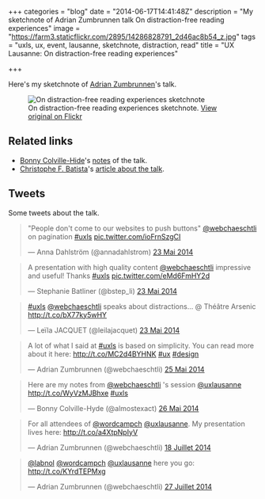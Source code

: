 +++
categories = "blog"
date = "2014-06-17T14:41:48Z"
description = "My sketchnote of Adrian Zumbrunnen talk On distraction-free reading experiences"
image = "https://farm3.staticflickr.com/2895/14286828791_2d46ac8b54_z.jpg"
tags = "uxls, ux, event, lausanne, sketchnote, distraction, read"
title = "UX Lausanne: On distraction-free reading experiences"

+++

Here's my sketchnote of [Adrian Zumbrunnen](https://twitter.com/webchaeschtli)'s talk.

<figure>
  <img src="https://farm3.staticflickr.com/2927/14466249233_9fef7dc1c4_z.jpg" alt="On distraction-free reading experiences sketchnote">
  <figcaption>
    On distraction-free reading experiences sketchnote. <a href="https://www.flickr.com/photos/alienlebarge/14466249233/">View original on Flickr</a>
  </figcaption>
</figure>

## Related links

- [Bonny Colville-Hide](https://twitter.com/almostexact)'s [notes](http://rockpooldigitalux.tumblr.com/post/86890042606/on-distraction-free-reading-experiences-adrian) of the talk.
- [Christophe F. Batista](https://twitter.com/obzilo)'s [article about the talk](http://enigmaprod.ch/good-to-know/on-distraction-free-reading-experiences/).

## Tweets

Some tweets about the talk.

<blockquote class="twitter-tweet" lang="fr"><p>&quot;People don&#39;t come to our websites to push buttons&quot; <a href="https://twitter.com/webchaeschtli">@webchaeschtli</a> on pagination <a href="https://twitter.com/hashtag/uxls?src=hash">#uxls</a> <a href="http://t.co/ioFrnSzgCI">pic.twitter.com/ioFrnSzgCI</a></p>&mdash; Anna Dahlström (@annadahlstrom) <a href="https://twitter.com/annadahlstrom/statuses/469815412126154753">23 Mai 2014</a></blockquote>
<script async src="//platform.twitter.com/widgets.js" charset="utf-8"></script>

<blockquote class="twitter-tweet" lang="fr"><p>A presentation with high quality content <a href="https://twitter.com/webchaeschtli">@webchaeschtli</a> impressive and useful! Thanks <a href="https://twitter.com/hashtag/uxls?src=hash">#uxls</a> <a href="http://t.co/eMd6FmHY2d">pic.twitter.com/eMd6FmHY2d</a></p>&mdash; Stephanie Batliner (@bstep_li) <a href="https://twitter.com/bstep_li/statuses/469821965617082369">23 Mai 2014</a></blockquote>
<script async src="//platform.twitter.com/widgets.js" charset="utf-8"></script>

<blockquote class="twitter-tweet" lang="fr"><p><a href="https://twitter.com/hashtag/uxls?src=hash">#uxls</a> <a href="https://twitter.com/webchaeschtli">@webchaeschtli</a> speaks about distractions... @ Théâtre Arsenic <a href="http://t.co/bX77ky5wHY">http://t.co/bX77ky5wHY</a></p>&mdash; Leïla JACQUET (@leilajacquet) <a href="https://twitter.com/leilajacquet/statuses/469822538529644544">23 Mai 2014</a></blockquote>
<script async src="//platform.twitter.com/widgets.js" charset="utf-8"></script>

<blockquote class="twitter-tweet" lang="fr"><p>A lot of what I said at <a href="https://twitter.com/hashtag/uxls?src=hash">#uxls</a> is based on simplicity. You can read more about it here: <a href="http://t.co/MC2d4BYHNK">http://t.co/MC2d4BYHNK</a> <a href="https://twitter.com/hashtag/ux?src=hash">#ux</a> <a href="https://twitter.com/hashtag/design?src=hash">#design</a></p>&mdash; Adrian Zumbrunnen (@webchaeschtli) <a href="https://twitter.com/webchaeschtli/statuses/470489365471571969">25 Mai 2014</a></blockquote>
<script async src="//platform.twitter.com/widgets.js" charset="utf-8"></script>

<blockquote class="twitter-tweet" lang="fr"><p>Here are my notes from <a href="https://twitter.com/webchaeschtli">@webchaeschtli</a> &#39;s session <a href="https://twitter.com/uxlausanne">@uxlausanne</a> <a href="http://t.co/WyVzMJBhxe">http://t.co/WyVzMJBhxe</a> <a href="https://twitter.com/hashtag/uxls?src=hash">#uxls</a></p>&mdash; Bonny Colville-Hyde (@almostexact) <a href="https://twitter.com/almostexact/statuses/470906033574260736">26 Mai 2014</a></blockquote>
<script async src="//platform.twitter.com/widgets.js" charset="utf-8"></script>

<blockquote class="twitter-tweet" lang="fr"><p>For all attendees of <a href="https://twitter.com/wordcampch">@wordcampch</a> <a href="https://twitter.com/uxlausanne">@uxlausanne</a>. My presentation lives here: <a href="http://t.co/a4XtpNpIyV">http://t.co/a4XtpNpIyV</a></p>&mdash; Adrian Zumbrunnen (@webchaeschtli) <a href="https://twitter.com/webchaeschtli/statuses/490031109183635456">18 Juillet 2014</a></blockquote>
<script async src="//platform.twitter.com/widgets.js" charset="utf-8"></script>

<blockquote class="twitter-tweet" lang="fr"><p><a href="https://twitter.com/labnol">@labnol</a> <a href="https://twitter.com/wordcampch">@wordcampch</a> <a href="https://twitter.com/uxlausanne">@uxlausanne</a> here you go: <a href="http://t.co/KYrdTEPMxg">http://t.co/KYrdTEPMxg</a></p>&mdash; Adrian Zumbrunnen (@webchaeschtli) <a href="https://twitter.com/webchaeschtli/statuses/493480070875729921">27 Juillet 2014</a></blockquote>
<script async src="//platform.twitter.com/widgets.js" charset="utf-8"></script>
